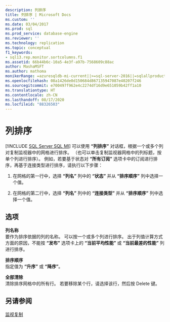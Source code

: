 ```yaml
---
description: 列排序
title: 列排序 | Microsoft Docs
ms.custom: ''
ms.date: 03/04/2017
ms.prod: sql
ms.prod_service: database-engine
ms.reviewer: ''
ms.technology: replication
ms.topic: conceptual
f1_keywords:
- sql13.rep.monitor.sortcolumns.f1
ms.assetid: 66b44b6c-10a5-4e3f-a97b-7568609c88ac
author: MashaMSFT
ms.author: mathoma
monikerRange: =azuresqldb-mi-current||>=sql-server-2016||=sqlallproducts-allversions
ms.openlocfilehash: 08a1426de0d150684d867135947087e40207f246
ms.sourcegitcommit: e700497f962e4c2274df16d9e651059b42ff1a10
ms.translationtype: HT
ms.contentlocale: zh-CN
ms.lasthandoff: 08/17/2020
ms.locfileid: "88326503"
---
```

# <a name="sort-columns"></a>列排序
[!INCLUDE [SQL Server SQL MI](../../includes/applies-to-version/sql-asdbmi.md)]
  可以使用 **“列排序”** 对话框，根据一个或多个列对复制监视器中的网格进行排序。 （也可以单击复制监视器网格中的列标题，按单个列进行排序）。 例如，若要基于状态对 **“所有订阅”** 选项卡中的订阅进行排序，再基于连接类型进行排序，请执行以下步骤：  
  
1.  在网格的第一行中，选择 **“列名”** 列中的 **“状态”** 并从 **“排序顺序”** 列中选择一个值。  
  
2.  在网格的第二行中，选择 **“列名”** 列中的 **“连接类型”** 并从 **“排序顺序”** 列中选择一个值。  

## <a name="options"></a>选项  
 **列名称**  
 要作为排序依据的列的名称。 可以按一个或多个列进行排序。 出于列值计算方式方面的原因，不能按 **“发布”** 选项卡上的 **“当前平均性能”** 或 **“当前最差的性能”** 列进行排序。  
  
 **排序顺序**  
 指定值为 **“升序”** 或 **“降序”**。  
  
 **全部清除**  
 清除排序网格中的所有行。 若要移除某个行，请选择该行，然后按 Delete 键。  
  
## <a name="see-also"></a>另请参阅  
 [监视复制](../../relational-databases/replication/monitor/monitoring-replication.md)  
  
  

